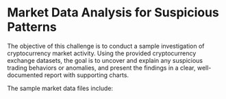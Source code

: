 # Market Data Analysis for Suspicious Patterns

The objective of this challenge is to conduct a sample investigation of cryptocurrency market activity. Using the provided cryptocurrency exchange datasets, the goal is to uncover and explain any suspicious trading behaviors or anomalies, and present the findings in a clear, well-documented report with supporting charts.

The sample market data files include:

